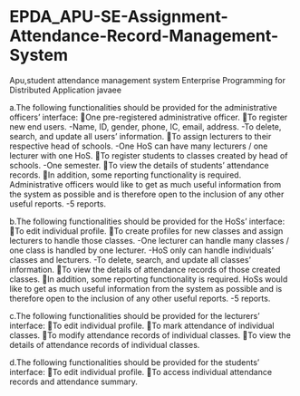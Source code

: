 # EPDA_APU-SE-Assignment-Attendance-Record-Management-System
Apu,student attendance management system Enterprise Programming for Distributed Application javaee

a.The following functionalities should be provided for the administrative officers’  interface:
One pre-registered administrative officer.
To register new end users.
-Name, ID, gender, phone, IC, email, address.
-To delete, search, and update all users’ information.
To assign lecturers to their respective head of schools. 
-One HoS can have many lecturers / one lecturer with one HoS.
To register students to classes created by head of schools.
-One semester.
To view the details of students’ attendance records.
In addition, some reporting functionality is required. Administrative officers would like to get as much useful information from the system as possible and is therefore open to the inclusion of any other useful reports.
-5 reports.


b.The following functionalities should be provided for the HoSs’ interface:
To edit individual profile.
To create profiles for new classes and assign lecturers to handle those classes. 
-One lecturer can handle many classes / one class is handled by one lecturer.
-HoS only can handle individuals’ classes and lecturers.
-To delete, search, and update all classes’ information.
To view the details of attendance records of those created classes.
In addition, some reporting functionality is required. HoSs would like to get as much useful information from the system as possible and is therefore open to the inclusion of any other useful reports.
-5 reports.


c.The following functionalities should be provided for the lecturers’ interface:
To edit individual profile.
To mark attendance of individual classes.
To modify attendance records of individual classes.
To view the details of attendance records of individual classes.


d.The following functionalities should be provided for the students’ interface:
To edit individual profile.
To access individual attendance records and attendance summary.
